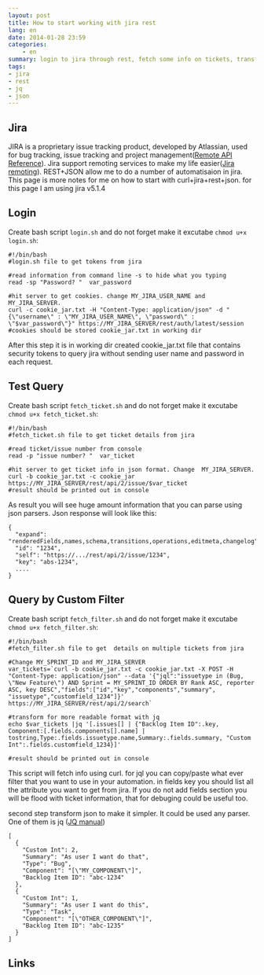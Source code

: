 ```yaml
---
layout: post
title: How to start working with jira rest
lang: en
date: 2014-01-28 23:59
categories:
    - en
summary: login to jira through rest, fetch some info on tickets, transform json with jq
tags:
- jira
- rest
- jq
- json
---
```


Jira
---------------------
JIRA is a proprietary issue tracking product, developed by Atlassian, used for bug tracking, issue tracking and project management([Remote API Reference][url-jira-remoting]). Jira support remoting services to make my life easier([Jira remoting][url-jira-remoting]). REST+JSON allow me to do a number of automatisaion in jira. This page is more notes for me on how to start with curl+jira+rest+json. for this page I am using jira v5.1.4 

Login
----------------------
Create bash script `login.sh` and do not forget make it excutabe `chmod u+x login.sh`:

```
#!/bin/bash
#login.sh file to get tokens from jira

#read information from command line -s to hide what you typing
read -sp "Password? "  var_password

#hit server to get cookies. change MY_JIRA_USER_NAME and MY_JIRA_SERVER.
curl -c cookie_jar.txt -H "Content-Type: application/json" -d "{\"username\" : \"MY_JIRA_USER_NAME\", \"password\" : \"$var_password\"}" https://MY_JIRA_SERVER/rest/auth/latest/session
#cookies should be stored cookie_jar.txt in working dir

```
After this step it is in working dir created cookie_jar.txt file that contains security tokens to query jira without sending user name and password in each request. 


Test Query 
----------------------
Create bash script `fetch_ticket.sh` and do not forget make it excutabe `chmod u+x fetch_ticket.sh`:

```
#!/bin/bash
#fetch_ticket.sh file to get ticket details from jira

#read ticket/issue number from console
read -p "issue number? "  var_ticket

#hit server to get ticket info in json format. Change  MY_JIRA_SERVER.
curl -b cookie_jar.txt -c cookie_jar https://MY_JIRA_SERVER/rest/api/2/issue/$var_ticket
#result should be printed out in console
```

As result you will see huge amount information that you can parse using json parsers. Json response will look like this:

```
{
  "expand": "renderedFields,names,schema,transitions,operations,editmeta,changelog",
  "id": "1234",
  "self": "https://.../rest/api/2/issue/1234",
  "key": "abs-1234",
  ....
}
```

Query by Custom Filter 
----------------------
Create bash script `fetch_filter.sh` and do not forget make it excutabe `chmod u+x fetch_filter.sh`:

```
#!/bin/bash
#fetch_filter.sh file to get  details on multiple tickets from jira

#Change MY_SPRINT_ID and MY_JIRA_SERVER
var_tickets=`curl -b cookie_jar.txt -c cookie_jar.txt -X POST -H "Content-Type: application/json" --data '{"jql":"issuetype in (Bug, \"New Feature\") AND Sprint = MY_SPRINT_ID ORDER BY Rank ASC, reporter ASC, key DESC","fields":["id","key","components","summary", "issuetype","customfield_1234"]}'  https://MY_JIRA_SERVER/rest/api/2/search` 

#transform for more readable format with jq
echo $var_tickets |jq '[.issues[] | {"Backlog Item ID":.key,  Component:[.fields.components[].name] | tostring,Type:.fields.issuetype.name,Summary:.fields.summary, "Custom Int":.fields.customfield_1234}]'

#result should be printed out in console
```

This script will fetch info using curl. for jql you can copy/paste what ever filter that you want to use in your automation. in fields key you should list all the attribute you want to get from jira. If you do not add fields section you will be 
flood with ticket information, that for debuging could be useful too.

second step transform json to make it simpler. It could be used any parser. One of them is jq ([JQ manual][url-jq-manual])

```
[
  {
    "Custom Int": 2,
    "Summary": "As user I want do that",
    "Type": "Bug",
    "Component": "[\"MY_COMPONENT\"]",
    "Backlog Item ID": "abc-1234"
  },
  {
    "Custom Int": 1,
    "Summary": "As user I want do this",
    "Type": "Task",
    "Component": "[\"OTHER_COMPONENT\"]",
    "Backlog Item ID": "abc-1235"
  }
]
```



Links
---------------------
[url-what-is-jira]: http://en.wikipedia.org/wiki/JIRA         "What is jira?"
[url-jira-remoting]: https://developer.atlassian.com/display/JIRADEV/Remote+API+Reference "Remote API Reference"
[url-jq-manual]: http://stedolan.github.io/jq/manual/         "JQ Manual"

